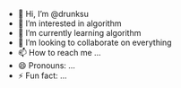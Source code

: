 - 👋 Hi, I’m @drunksu
- 👀 I’m interested in algorithm
- 🌱 I’m currently learning algorithm
- 💞️ I’m looking to collaborate on everything
- 📫 How to reach me ...
- 😄 Pronouns: ...
- ⚡ Fun fact: ...

<!---
drunksu/drunksu is a ✨ special ✨ repository because its `README.md` (this file) appears on your GitHub profile.
You can click the Preview link to take a look at your changes.
--->
